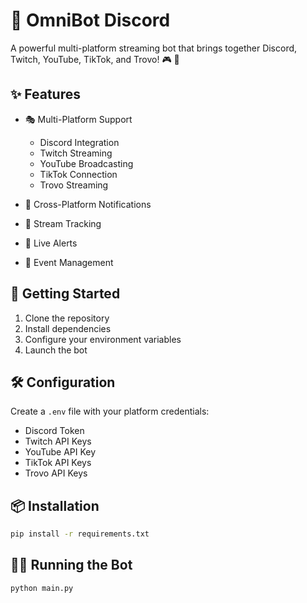 # 🤖 OmniBot Discord

A powerful multi-platform streaming bot that brings together Discord, Twitch, YouTube, TikTok, and Trovo! 🎮 🎥

## ✨ Features

- 🎭 Multi-Platform Support
  - Discord Integration
  - Twitch Streaming
  - YouTube Broadcasting
  - TikTok Connection
  - Trovo Streaming

- 🔄 Cross-Platform Notifications
- 🎯 Stream Tracking
- 🔔 Live Alerts
- 🎪 Event Management

## 🚀 Getting Started

1. Clone the repository
2. Install dependencies
3. Configure your environment variables
4. Launch the bot

## 🛠️ Configuration

Create a `.env` file with your platform credentials:
- Discord Token
- Twitch API Keys
- YouTube API Key
- TikTok API Keys
- Trovo API Keys

## 📦 Installation

```bash
pip install -r requirements.txt
```

## 🏃‍♂️ Running the Bot

```bash
python main.py
```